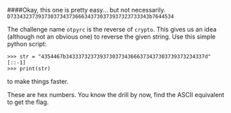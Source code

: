 ####Okay, this one is pretty easy... but not necessarily. `D733432373937303734373666343730373937323733343b7644534`

The challenge name `otpyrc` is the reverse of `crypto`. This gives us an idea (although not an obvious one) to reverse the given string. 
Use this simple python script:
```
>>> str = "4354467b343337323739373037343666373437303739373234337d"[::-1]  
>>> print(str)
```  
to make things faster.

These are hex numbers. You know the drill by now, find the ASCII equivalent to get the flag.


